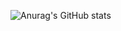 ![Anurag's GitHub stats](https://github-readme-stats.vercel.app/api?username=bhickensalsa&show_icons=true&theme=merko)
